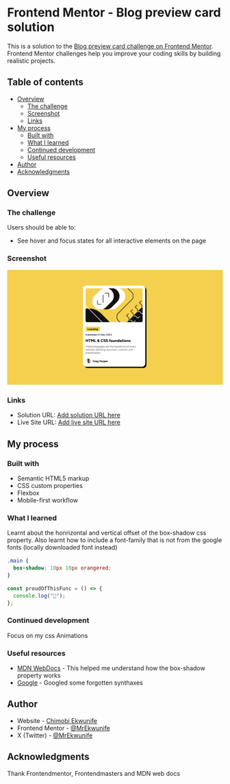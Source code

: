 # Frontend Mentor - Blog preview card solution

This is a solution to the [Blog preview card challenge on Frontend Mentor](https://www.frontendmentor.io/challenges/blog-preview-card-ckPaj01IcS). Frontend Mentor challenges help you improve your coding skills by building realistic projects.

## Table of contents

- [Overview](#overview)
  - [The challenge](#the-challenge)
  - [Screenshot](#screenshot)
  - [Links](#links)
- [My process](#my-process)
  - [Built with](#built-with)
  - [What I learned](#what-i-learned)
  - [Continued development](#continued-development)
  - [Useful resources](#useful-resources)
- [Author](#author)
- [Acknowledgments](#acknowledgments)

## Overview

### The challenge

Users should be able to:

- See hover and focus states for all interactive elements on the page

### Screenshot

![](./assets/images/screenshot-soln.png)

### Links

- Solution URL: [Add solution URL here](https://your-solution-url.com)
- Live Site URL: [Add live site URL here](https://your-live-site-url.com)

## My process

### Built with

- Semantic HTML5 markup
- CSS custom properties
- Flexbox
- Mobile-first workflow

### What I learned

Learnt about the honrizontal and vertical offset of the box-shadow css property.
Also learnt how to include a font-family that is not from the google fonts (locally downloaded font instead)

```css
.main {
  box-shadow: 10px 10px orangered;
}
```

```js
const proudOfThisFunc = () => {
  console.log("🎉");
};
```

### Continued development

Focus on my css Animations

### Useful resources

- [MDN WebDocs](https://developer.mozilla.org/en-US/) - This helped me understand how the box-shadow property works
- [Google](https://www.google.com) - Googled some forgotten synthaxes

## Author

- Website - [Chimobi Ekwunife](https://www.github.com/MrEkwunife)
- Frontend Mentor - [@MrEkwunife](https://www.frontendmentor.io/profile/MrEkwunife)
- X (Twitter) - [@MrEkwunife](https://www.x.com/MrEkwunife)

## Acknowledgments

Thank Frontendmentor, Frontendmasters and MDN web docs
